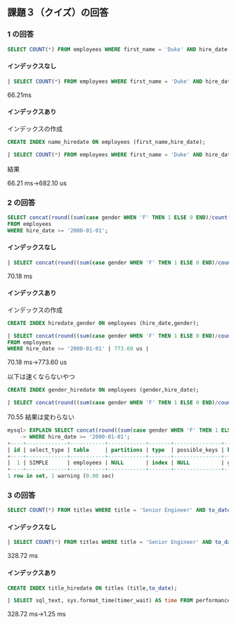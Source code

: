 ## 課題３（クイズ）の回答

### 1 の回答

```sql
SELECT COUNT(*) FROM employees WHERE first_name = 'Duke' AND hire_date >= '1999-01-01';
```

#### インデックスなし

```sql
| SELECT COUNT(*) FROM employees WHERE first_name = 'Duke' AND hire_date >= '1999-01-01'                                            | 66.21 ms |
```

66.21ms

#### インデックスあり

インデックスの作成

```sql
CREATE INDEX name_hiredate ON employees (first_name,hire_date);
```

```sql
| SELECT COUNT(*) FROM employees WHERE first_name = 'Duke' AND hire_date >= '1999-01-01'                                            | 682.10 us |
```

結果

66.21 ms→682.10 us

### 2 の回答

```sql
SELECT concat(round((sum(case gender WHEN 'F' THEN 1 ELSE 0 END)/count(*) * 100),1),'%') as per
FROM employees
WHERE hire_date >= '2000-01-01';
```

#### インデックスなし

```sql
| SELECT concat(round((sum(case gender WHEN 'F' THEN 1 ELSE 0 END)/count(*) * 100),1),'%') as per FROM employees WHERE hire_date >= '2000-01-01' | 70.18 ms |
```

70.18 ms

#### インデックスあり

インデックスの作成

```sql
CREATE INDEX hiredate_gender ON employees (hire_date,gender);
```

```sql
| SELECT concat(round((sum(case gender WHEN 'F' THEN 1 ELSE 0 END)/count(*) * 100),1),'%') as per
FROM employees
WHERE hire_date >= '2000-01-01' | 773.60 us |
```

70.18 ms→773.60 us

以下は速くならないやつ

```sql
CREATE INDEX gender_hiredate ON employees (gender,hire_date);
```

```sql
| SELECT concat(round((sum(case gender WHEN 'F' THEN 1 ELSE 0 END)/count(*) * 100),1),'%') as per FROM employees WHERE hire_date >= '2000-01-01' | 70.55 ms |
```

70.55 結果は変わらない

```sql
mysql> EXPLAIN SELECT concat(round((sum(case gender WHEN 'F' THEN 1 ELSE 0 END)/count(*) * 100),1),'%') as per    -> FROM employees
    -> WHERE hire_date >= '2000-01-01';
+----+-------------+-----------+------------+-------+---------------+-----------------+---------+------+--------+----------+--------------------------+
| id | select_type | table     | partitions | type  | possible_keys | key             | key_len | ref  | rows   | filtered | Extra                    |
+----+-------------+-----------+------------+-------+---------------+-----------------+---------+------+--------+----------+--------------------------+
|  1 | SIMPLE      | employees | NULL       | index | NULL          | gender_hiredate | 4       | NULL | 299245 |    33.33 | Using where; Using index |
+----+-------------+-----------+------------+-------+---------------+-----------------+---------+------+--------+----------+--------------------------+
1 row in set, 1 warning (0.00 sec)
```

### 3 の回答

```sql
SELECT COUNT(*) FROM titles WHERE title = 'Senior Engineer' AND to_date = '9999-01-01';
```

#### インデックスなし

```sql
| SELECT COUNT(*) FROM titles WHERE title = 'Senior Engineer' AND to_date = '9999-01-01'                                            | 328.72 ms |
```

328.72 ms

#### インデックスあり

```sql
CREATE INDEX title_hiredate ON titles (title,to_date);
```

```sql
| SELECT sql_text, sys.format_time(timer_wait) AS time FROM performance_schema.events_statements_history WHERE sql_text IS NOT NULL | 1.25 ms  |
```

328.72 ms→1.25 ms
